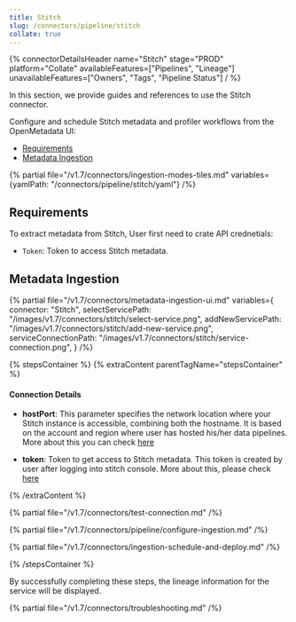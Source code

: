 ```yaml
---
title: Stitch
slug: /connectors/pipeline/stitch
collate: true
---
```


{% connectorDetailsHeader
name="Stitch"
stage="PROD"
platform="Collate"
availableFeatures=["Pipelines", "Lineage"]
unavailableFeatures=["Owners", "Tags", "Pipeline Status"]
/ %}


In this section, we provide guides and references to use the Stitch connector.

Configure and schedule Stitch metadata and profiler workflows from the OpenMetadata UI:

- [Requirements](#requirements)
- [Metadata Ingestion](#metadata-ingestion)

{% partial file="/v1.7/connectors/ingestion-modes-tiles.md" variables={yamlPath: "/connectors/pipeline/stitch/yaml"} /%}

## Requirements

To extract metadata from Stitch, User first need to crate API crednetials:
- `Token`: Token to access Stitch metadata.


## Metadata Ingestion

{% partial 
    file="/v1.7/connectors/metadata-ingestion-ui.md" 
    variables={
        connector: "Stitch", 
        selectServicePath: "/images/v1.7/connectors/stitch/select-service.png",
        addNewServicePath: "/images/v1.7/connectors/stitch/add-new-service.png",
        serviceConnectionPath: "/images/v1.7/connectors/stitch/service-connection.png",
    } 
/%}

{% stepsContainer %}
{% extraContent parentTagName="stepsContainer" %}

#### Connection Details

- **hostPort**: This parameter specifies the network location where your Stitch instance is accessible, combining both the hostname. It is based on the account and region where user has hosted his/her data pipelines. More about this you can check [here](https://www.stitchdata.com/docs/developers/import-api/api#base-urls)

- **token**: Token to get access to Stitch metadata. This token is created by user after logging into stitch console. More about this, please check [here](https://www.stitchdata.com/docs/developers/import-api/guides/quick-start#obtain-api-credentials)


{% /extraContent %}

{% partial file="/v1.7/connectors/test-connection.md" /%}

{% partial file="/v1.7/connectors/pipeline/configure-ingestion.md" /%}

{% partial file="/v1.7/connectors/ingestion-schedule-and-deploy.md" /%}

{% /stepsContainer %}

By successfully completing these steps, the lineage information for the service will be displayed.

{% partial file="/v1.7/connectors/troubleshooting.md" /%}
